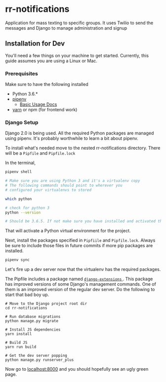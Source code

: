 # rr-notifications
Application for mass texting to specific groups. It uses Twilio to send the messages and Django to manage administration and signup


## Installation for Dev

You'll need a few things on your machine to get started. Currently, this guide assumes you are using a Linux or Mac.

### Prerequisites
Make sure to have the following installed

* Python 3.6.*
* [pipenv](https://docs.pipenv.org/)
	* [Basic Usage Docs](https://docs.pipenv.org/basics/)
* [yarn](https://yarnpkg.com/en/) or npm (for frontend work)

### Django Setup

Django 2.0 is being used. All the required Python packages are managed using pipenv. It's probably worthwhile to learn a bit about pipenv. 



To install what's needed move to the nested rr-notifications directory. There will be a `Pipfile` and `Pipfile.lock`

In the terminal,
  
  ```bash
  pipenv shell
  
  # Make sure you are using Python 3 and it's a virtualenv copy
  # The following commands should point to wherever you 
  # configured your virtualenvs to stored
  
  which python 
  
  # check for python 3
  python --version 
  
  # Should be 3.6.5. If not make sure you have installed and activated the venv correctly
  ```
That will activate a Python virtual environment for the project. 

Next, install the packages specified in `Pipfiile` and `Pipfile.lock`. Always be sure to include those files in future commits if more pip packages are installed.

```bash
pipenv sync
```
Let's fire up a dev server now that the virtualenv has the required packages.

The Pipfile includes a package named [`django-extensions` ](https://github.com/django-extensions/django-extensions). This package has improved versions of some Django's management commands. One of them is an improved version of the regular dev server. Do the following to start that bad boy up.
```
# Move to the Django project root dir
cd rr-notifications

# Run database migrations
python manage.py migrate

# Install JS dependencies
yarn install

# Build JS
yarn run build

# Get the dev server popping
python manage.py runserver_plus

```

Now go to [localhost:8000](http://localhost:8000) and you should hopefully see an ugly green page.


